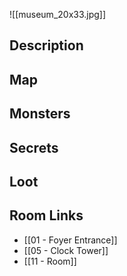 ![[museum_20x33.jpg]]
## Description

## Map

## Monsters

## Secrets

## Loot

## Room Links

*  [[01 - Foyer Entrance]]
*  [[05 - Clock Tower]]
*  [[11 - Room]]